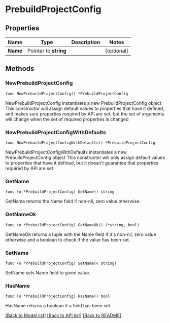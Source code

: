 # PrebuildProjectConfig

## Properties

Name | Type | Description | Notes
------------ | ------------- | ------------- | -------------
**Name** | Pointer to **string** |  | [optional] 

## Methods

### NewPrebuildProjectConfig

`func NewPrebuildProjectConfig() *PrebuildProjectConfig`

NewPrebuildProjectConfig instantiates a new PrebuildProjectConfig object
This constructor will assign default values to properties that have it defined,
and makes sure properties required by API are set, but the set of arguments
will change when the set of required properties is changed

### NewPrebuildProjectConfigWithDefaults

`func NewPrebuildProjectConfigWithDefaults() *PrebuildProjectConfig`

NewPrebuildProjectConfigWithDefaults instantiates a new PrebuildProjectConfig object
This constructor will only assign default values to properties that have it defined,
but it doesn't guarantee that properties required by API are set

### GetName

`func (o *PrebuildProjectConfig) GetName() string`

GetName returns the Name field if non-nil, zero value otherwise.

### GetNameOk

`func (o *PrebuildProjectConfig) GetNameOk() (*string, bool)`

GetNameOk returns a tuple with the Name field if it's non-nil, zero value otherwise
and a boolean to check if the value has been set.

### SetName

`func (o *PrebuildProjectConfig) SetName(v string)`

SetName sets Name field to given value.

### HasName

`func (o *PrebuildProjectConfig) HasName() bool`

HasName returns a boolean if a field has been set.


[[Back to Model list]](../README.md#documentation-for-models) [[Back to API list]](../README.md#documentation-for-api-endpoints) [[Back to README]](../README.md)


